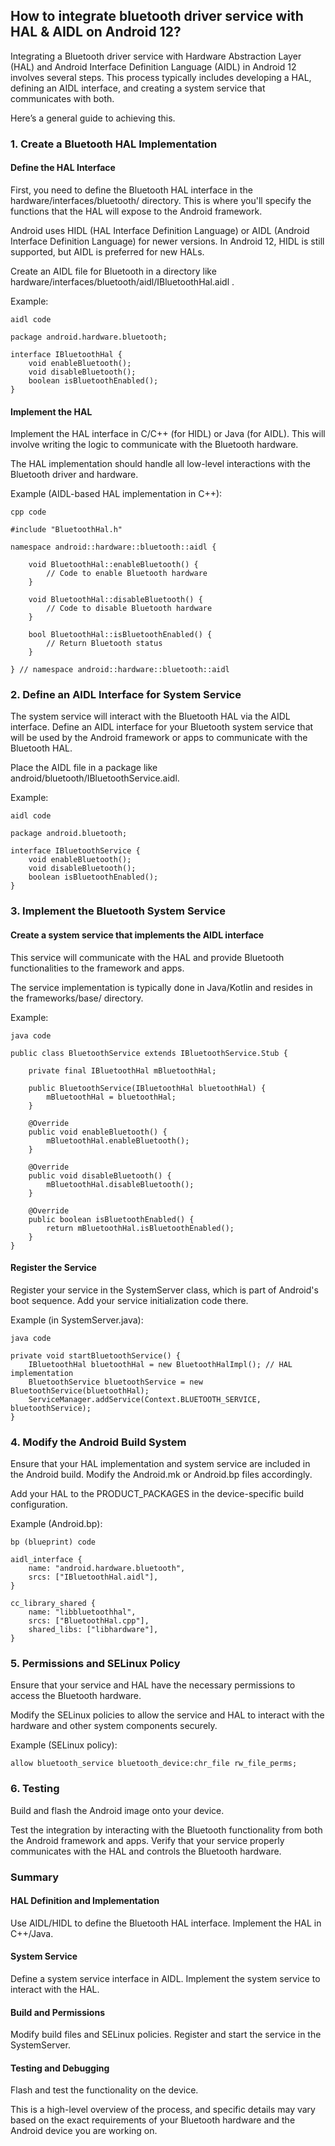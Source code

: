 ## How to integrate bluetooth driver service with HAL & AIDL on Android 12?

Integrating a Bluetooth driver service with Hardware Abstraction
Layer (HAL) and Android Interface Definition Language (AIDL) in
Android 12 involves several steps. This process typically
includes developing a HAL, defining an AIDL interface, and
creating a system service that communicates with both.

Here’s a general guide to achieving this.

### 1. Create a Bluetooth HAL Implementation

#### Define the HAL Interface

First, you need to define the Bluetooth HAL interface in the
hardware/interfaces/bluetooth/ directory. This is where you'll
specify the functions that the HAL will expose to the Android
framework.

Android uses HIDL (HAL Interface Definition Language) or AIDL
(Android Interface Definition Language) for newer versions.
In Android 12, HIDL is still supported, but AIDL is preferred
for new HALs.

Create an AIDL file for Bluetooth in a directory like
hardware/interfaces/bluetooth/aidl/IBluetoothHal.aidl .

Example:

	aidl code

```
package android.hardware.bluetooth;

interface IBluetoothHal {
	void enableBluetooth();
	void disableBluetooth();
	boolean isBluetoothEnabled();
}
```

#### Implement the HAL

Implement the HAL interface in C/C++ (for HIDL) or Java (for
AIDL). This will involve writing the logic to communicate
with the Bluetooth hardware.

The HAL implementation should handle all low-level interactions
with the Bluetooth driver and hardware.

Example (AIDL-based HAL implementation in C++):

	cpp code

```
#include "BluetoothHal.h"

namespace android::hardware::bluetooth::aidl {

	void BluetoothHal::enableBluetooth() {
		// Code to enable Bluetooth hardware
	}

	void BluetoothHal::disableBluetooth() {
		// Code to disable Bluetooth hardware
	}

	bool BluetoothHal::isBluetoothEnabled() {
		// Return Bluetooth status
	}

} // namespace android::hardware::bluetooth::aidl
```

### 2. Define an AIDL Interface for System Service

The system service will interact with the Bluetooth HAL via the
AIDL interface. Define an AIDL interface for your Bluetooth
system service that will be used by the Android framework or
apps to communicate with the Bluetooth HAL.

Place the AIDL file in a package like
android/bluetooth/IBluetoothService.aidl.

Example:

	aidl code
```
package android.bluetooth;

interface IBluetoothService {
	void enableBluetooth();
	void disableBluetooth();
	boolean isBluetoothEnabled();
}
```

### 3. Implement the Bluetooth System Service

#### Create a system service that implements the AIDL interface

This service will communicate with the HAL and provide Bluetooth
functionalities to the framework and apps.

The service implementation is typically done in Java/Kotlin and
resides in the frameworks/base/ directory.

Example:

	java code
```
public class BluetoothService extends IBluetoothService.Stub {

	private final IBluetoothHal mBluetoothHal;

	public BluetoothService(IBluetoothHal bluetoothHal) {
		mBluetoothHal = bluetoothHal;
	}

	@Override
	public void enableBluetooth() {
		mBluetoothHal.enableBluetooth();
	}

	@Override
	public void disableBluetooth() {
		mBluetoothHal.disableBluetooth();
	}

	@Override
	public boolean isBluetoothEnabled() {
		return mBluetoothHal.isBluetoothEnabled();
	}
}
```

#### Register the Service

Register your service in the SystemServer class, which is part
of Android's boot sequence. Add your service initialization
code there.

Example (in SystemServer.java):

	java code
```
private void startBluetoothService() {
	IBluetoothHal bluetoothHal = new BluetoothHalImpl(); // HAL implementation
	BluetoothService bluetoothService = new BluetoothService(bluetoothHal);
	ServiceManager.addService(Context.BLUETOOTH_SERVICE, bluetoothService);
}
```

### 4. Modify the Android Build System

Ensure that your HAL implementation and system service are
included in the Android build. Modify the Android.mk or
Android.bp files accordingly.

Add your HAL to the PRODUCT_PACKAGES in the device-specific
build configuration.

Example (Android.bp):

	bp (blueprint) code
```
aidl_interface {
	name: "android.hardware.bluetooth",
	srcs: ["IBluetoothHal.aidl"],
}

cc_library_shared {
	name: "libbluetoothhal",
	srcs: ["BluetoothHal.cpp"],
	shared_libs: ["libhardware"],
}
```

### 5. Permissions and SELinux Policy

Ensure that your service and HAL have the necessary permissions
to access the Bluetooth hardware.

Modify the SELinux policies to allow the service and HAL to
interact with the hardware and other system components securely.

Example (SELinux policy):

	allow bluetooth_service bluetooth_device:chr_file rw_file_perms;

### 6. Testing

Build and flash the Android image onto your device.

Test the integration by interacting with the Bluetooth
functionality from both the Android framework and apps. Verify
that your service properly communicates with the HAL and
controls the Bluetooth hardware.

### Summary

#### HAL Definition and Implementation

Use AIDL/HIDL to define the Bluetooth HAL interface. Implement
the HAL in C++/Java.

#### System Service

Define a system service interface in AIDL. Implement the system
service to interact with the HAL.

#### Build and Permissions

Modify build files and SELinux policies. Register and start the
service in the SystemServer.

#### Testing and Debugging

Flash and test the functionality on the device.

This is a high-level overview of the process, and specific
details may vary based on the exact requirements of your
Bluetooth hardware and the Android device you are working on.
